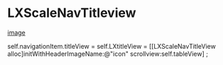 # LXScaleNavTitleview

[image](https://github.com/liuxinixn/LXScaleNavTitleview/blob/master/%E5%AF%BC%E8%88%AA%E6%9D%A1%E5%A4%B4%E5%83%8F%E7%BC%A9%E6%94%BE/%20%E7%BC%A9%E6%94%BE.gif)

 self.navigationItem.titleView =   self.LXtitleView = [[LXScaleNavTitleView alloc]initWithHeaderImageName:@"icon" scrollview:self.tableView] ;
